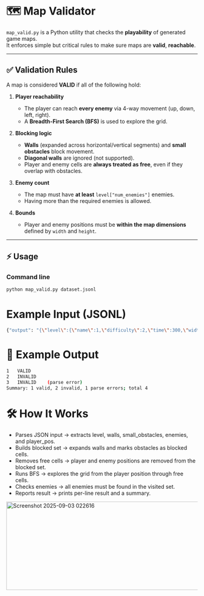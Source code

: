# 🗺️ Map Validator

`map_valid.py` is a Python utility that checks the **playability** of generated game maps.  
It enforces simple but critical rules to make sure maps are **valid**, **reachable**.

---

## ✅ Validation Rules

A map is considered **VALID** if all of the following hold:

1. **Player reachability**
   - The player can reach **every enemy** via 4-way movement (up, down, left, right).
   - A **Breadth-First Search (BFS)** is used to explore the grid.

2. **Blocking logic**
   - **Walls** (expanded across horizontal/vertical segments) and **small obstacles** block movement.
   - **Diagonal walls** are ignored (not supported).
   - Player and enemy cells are **always treated as free**, even if they overlap with obstacles.

3. **Enemy count**
   - The map must have **at least** `level["num_enemies"]` enemies.
   - Having more than the required enemies is allowed.

4. **Bounds**
   - Player and enemy positions must be **within the map dimensions** defined by `width` and `height`.

---

## ⚡ Usage

### Command line
```bash
python map_valid.py dataset.jsonl
```

# Example Input (JSONL)
```bash
{"output": "{\"level\":{\"name\":1,\"difficulty\":2,\"time\":300,\"width\":10,\"height\":10,\"num_wall\":5,\"num_enemies\":2},\"walls\":[{\"start_pos\":{\"x\":0,\"y\":0},\"end_pos\":{\"x\":0,\"y\":9}}],\"small_obstacles\":[{\"x\":3,\"y\":3}],\"enemies\":[{\"x\":5,\"y\":5},{\"x\":7,\"y\":8}],\"player_pos\":{\"x\":1,\"y\":1}}"}
```
# 📜 Example Output
```bash
1   VALID
2   INVALID
3   INVALID    (parse error)
Summary: 1 valid, 2 invalid, 1 parse errors; total 4
```

# 🛠️ How It Works
  - Parses JSON input → extracts level, walls, small_obstacles, enemies, and player_pos.
  - Builds blocked set → expands walls and marks obstacles as blocked cells.
  - Removes free cells → player and enemy positions are removed from the blocked set.
  - Runs BFS → explores the grid from the player position through free cells.
  - Checks enemies → all enemies must be found in the visited set.
  - Reports result → prints per-line result and a summary.

<img width="1483" height="232" alt="Screenshot 2025-09-03 022616" src="https://github.com/user-attachments/assets/167e69c9-833a-41ea-a309-8f5898869f9b" />




